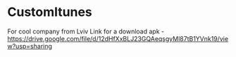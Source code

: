 # CustomItunes
For cool company from Lviv
Link for a download apk - https://drive.google.com/file/d/12dHfXxBLJ23GQAeqsgyMl87tB1YVnk19/view?usp=sharing
